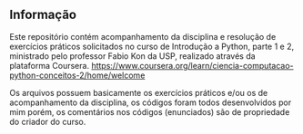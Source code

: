 ## Informação

Este repositório contém acompanhamento da disciplina e resolução de exercícios práticos solicitados no curso de Introdução a Python, parte 1 e 2, ministrado pelo professor Fabio Kon da USP, realizado através da plataforma Coursera. https://www.coursera.org/learn/ciencia-computacao-python-conceitos-2/home/welcome

Os arquivos possuem basicamente os exercícios práticos e/ou os de acompanhamento da disciplina, os códigos foram todos desenvolvidos por mim porém, os comentários nos códigos (enunciados) são de propriedade do criador do curso.
